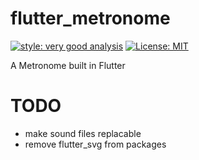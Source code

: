 # flutter_metronome

[![style: very good analysis][very_good_analysis_badge]][very_good_analysis_link]
[![License: MIT][license_badge]][license_link]

A Metronome built in Flutter

[license_badge]: https://img.shields.io/badge/license-MIT-blue.svg
[license_link]: https://opensource.org/licenses/MIT
[very_good_analysis_badge]: https://img.shields.io/badge/style-very_good_analysis-B22C89.svg
[very_good_analysis_link]: https://pub.dev/packages/very_good_analysis

# TODO
- make sound files replacable
- remove flutter_svg from packages
